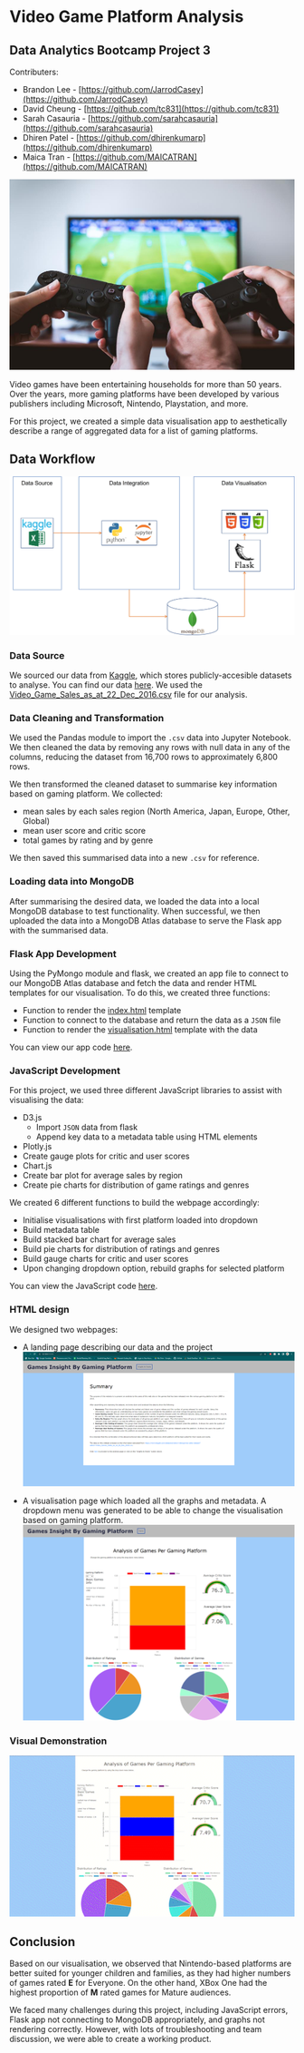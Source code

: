 # Video Game Platform Analysis
## Data Analytics Bootcamp Project 3

Contributers: 

* Brandon Lee - [https://github.com/JarrodCasey](https://github.com/JarrodCasey)
* David Cheung - [https://github.com/tc831](https://github.com/tc831)
* Sarah Casauria - [https://github.com/sarahcasauria](https://github.com/sarahcasauria)
* Dhiren Patel - [https://github.com/dhirenkumarp](https://github.com/dhirenkumarp)
* Maica Tran - [https://github.com/MAICATRAN](https://github.com/MAICATRAN)


![video game controllers](images/video_game_img.jpg)

Video games have been entertaining households for more than 50 years. Over the years, more gaming platforms have been developed by various publishers including Microsoft, Nintendo, Playstation, and more.

For this project, we created a simple data visualisation app to aesthetically describe a range of aggregated data for a list of gaming platforms.

## Data Workflow
![workflow_diagram](images/workflow_diagram.jpg)

### Data Source
We sourced our data from [Kaggle](https://www.kaggle.com/), which stores publicly-accesible datasets to analyse. You can find our data [here](https://www.kaggle.com/datasets/sidtwr/videogames-sales-dataset). We used the [Video_Game_Sales_as_at_22_Dec_2016.csv](data/Video_Games_Sales_as_at_22_Dec_2016.csv) file for our analysis.

### Data Cleaning and Transformation
We used the Pandas module to import the `.csv` data into Jupyter Notebook. We then cleaned the data by removing any rows with null data in any of the columns, reducing the dataset from 16,700 rows to approximately 6,800 rows.

We then transformed the cleaned dataset to summarise key information based on gaming platform. We collected:

* mean sales by each sales region (North America, Japan, Europe, Other, Global)
* mean user score and critic score
* total games by rating and by genre

We then saved this summarised data into a new `.csv` for reference.

### Loading data into MongoDB
After summarising the desired data, we loaded the data into a local MongoDB database to test functionality. When successful, we then uploaded the data into a MongoDB Atlas database to serve the Flask app with the summarised data.

### Flask App Development
Using the PyMongo module and flask, we created an app file to connect to our MongoDB Atlas database and fetch the data and render HTML templates for our visualisation. To do this, we created three functions:

* Function to render the [index.html](templates/index.html) template
* Function to connect to the database and return the data as a `JSON` file
* Function to render the [visualisation.html](templates/visualisation.html) template with the data

You can view our app code [here](sales.py).

### JavaScript Development
For this project, we used three different JavaScript libraries to assist with visualising the data:

* D3.js
  *  Import `JSON` data from flask
  *  Append key data to a metadata table using HTML elements
*  Plotly.js
  *  Create gauge plots for critic and user scores
*  Chart.js
  *  Create bar plot for average sales by region
  *  Create pie charts for distribution of game ratings and genres

We created 6 different functions to build the webpage accordingly:

* Initialise visualisations with first platform loaded into dropdown
* Build metadata table
* Build stacked bar chart for average sales
* Build pie charts for distribution of ratings and genres
* Build gauge charts for critic and user scores
* Upon changing dropdown option, rebuild graphs for selected platform

You can view the JavaScript code [here](static/js/graphs.js).

### HTML design
We designed two webpages:

* A landing page describing our data and the project
![landing page](images/index_page.png)

* A visualisation page which loaded all the graphs and metadata. A dropdown menu was generated to be able to change the visualisation based on gaming platform.
![visualisation page](images/visualisation_page.png)

### Visual Demonstration

![visualisation gif](images/visualisation_gif.gif)

## Conclusion
Based on our visualisation, we observed that Nintendo-based platforms are better suited for younger children and families, as they had higher numbers of games rated **E** for Everyone. On the other hand, XBox One had the highest proportion of **M** rated games for Mature audiences.

We faced many challenges during this project, including JavaScript errors, Flask app not connecting to MongoDB appropriately, and graphs not rendering correctly. However, with lots of troubleshooting and team discussion, we were able to create a working product.

